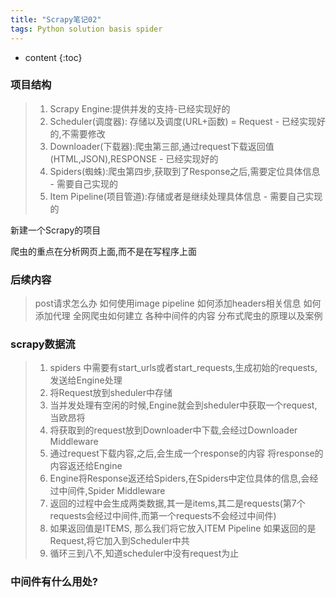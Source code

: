 ```yaml
---  
title: "Scrapy笔记02"  
tags: Python solution basis spider
---  
```

  
  




* content
{:toc}






### 项目结构
>1. Scrapy Engine:提供并发的支持-已经实现好的
>2. Scheduler(调度器): 存储以及调度(URL+函数) = Request - 已经实现好的,不需要修改
>3. Downloader(下载器):爬虫第三部,通过request下载返回值(HTML,JSON),RESPONSE - 已经实现好的
>4. Spiders(蜘蛛):爬虫第四步,获取到了Response之后,需要定位具体信息 - 需要自己实现的
>5. Item Pipeline(项目管道):存储或者是继续处理具体信息 - 需要自己实现的  


新建一个Scrapy的项目

爬虫的重点在分析网页上面,而不是在写程序上面

### 后续内容
>post请求怎么办
>如何使用image pipeline
>如何添加headers相关信息
>如何添加代理
>全网爬虫如何建立
>各种中间件的内容
>分布式爬虫的原理以及案例

### scrapy数据流
>1. spiders 中需要有start_urls或者start_requests,生成初始的requests,发送给Engine处理
>2. 将Request放到sheduler中存储
>3. 当并发处理有空闲的时候,Engine就会到sheduler中获取一个request,当欧昂将
>4. 将获取到的request放到Downloader中下载,会经过Downloader Middleware
>5. 通过request下载内容,之后,会生成一个response的内容 将response的内容返还给Engine
>6. Engine将Response返还给Spiders,在Spiders中定位具体的信息,会经过中间件,Spider Middleware
>7. 返回的过程中会生成两类数据,其一是items,其二是requests(第7个requests会经过中间件,而第一个requests不会经过中间件)
>8. 如果返回值是ITEMS, 那么我们将它放入ITEM Pipeline 如果返回的是Request,将它加入到Scheduler中共
>9. 循环三到八不,知道scheduler中没有request为止

### 中间件有什么用处?